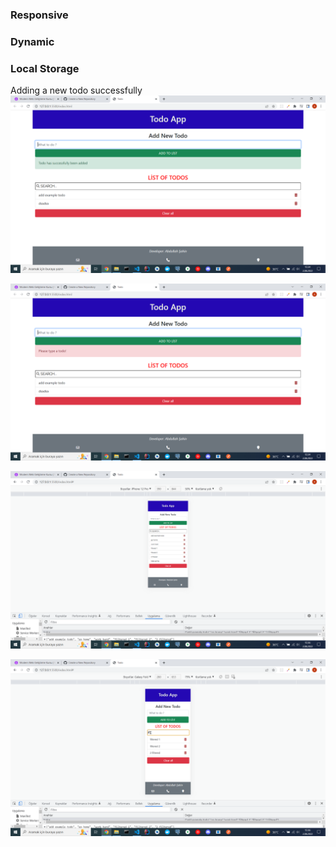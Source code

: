 ### Responsive
### Dynamic
### Local Storage

Adding a new todo successfully
![AddTodo](https://github.com/Abdullah-Sahin/Todo-App/blob/main/images/successAlert.png)


![AddTodo](https://github.com/Abdullah-Sahin/Todo-App/blob/main/images/failAlert.png)


![IPhone12](https://github.com/Abdullah-Sahin/Todo-App/blob/main/images/IPhone12All.png)


![FilterTodos](https://github.com/Abdullah-Sahin/Todo-App/blob/main/images/IPhone12%20Filter.png)